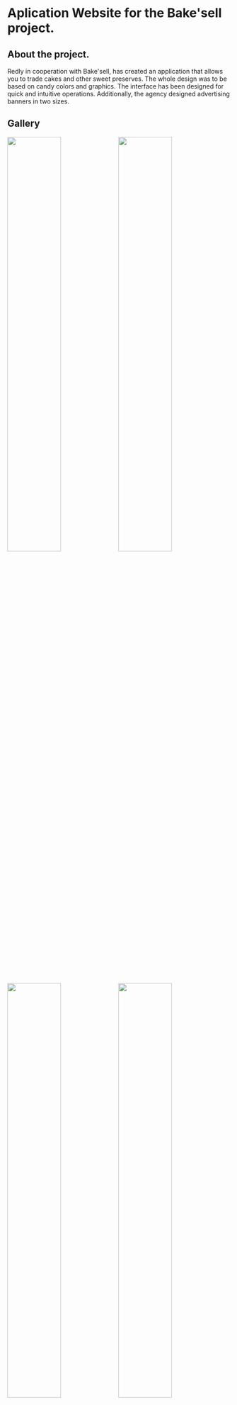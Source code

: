 # Aplication Website for the Bake'sell project.
## About the project.
Redly in cooperation with Bake'sell, has created an application that allows you to trade cakes and other sweet preserves. The whole design was to be based on candy colors and graphics. The interface has been designed for quick and intuitive operations. Additionally, the agency designed advertising banners in two sizes.
## Gallery
<p float="left">
  <img src="https://i.imgur.com/5l25uWh.png" width="49%" />
  <img src="https://i.imgur.com/kh7T4My.png" width="49%" /> 
  <img src="https://i.imgur.com/ZyfjBBR.png" width="49%" />
  <img src="https://i.imgur.com/aoao6dB.png" width="49%" />
  <img src="https://i.imgur.com/kUJctGv.png" width="49%" />
</p>

## Platform
### Browser

## Category
### Website

## Designer
### Redly Team

## Tools Used
### Adobe Photoshop / Adobe Illustrator / Adobe XD / Adobe After Effects
